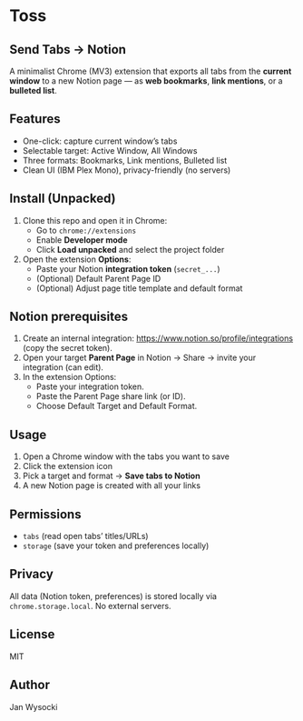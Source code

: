 # Toss
## Send Tabs → Notion

A minimalist Chrome (MV3) extension that exports all tabs from the **current window** to a new Notion page — as **web bookmarks**, **link mentions**, or a **bulleted list**.

## Features
- One-click: capture current window’s tabs
- Selectable target: Active Window, All Windows
- Three formats: Bookmarks, Link mentions, Bulleted list
- Clean UI (IBM Plex Mono), privacy-friendly (no servers)

## Install (Unpacked)
1. Clone this repo and open it in Chrome:
   - Go to `chrome://extensions`
   - Enable **Developer mode**
   - Click **Load unpacked** and select the project folder
2. Open the extension **Options**:
   - Paste your Notion **integration token** (`secret_...`)
   - (Optional) Default Parent Page ID
   - (Optional) Adjust page title template and default format

## Notion prerequisites
1) Create an internal integration: https://www.notion.so/profile/integrations (copy the secret token).
2) Open your target **Parent Page** in Notion → Share → invite your integration (can edit).
3) In the extension Options:
   - Paste your integration token.
   - Paste the Parent Page share link (or ID).
   - Choose Default Target and Default Format.

## Usage
1) Open a Chrome window with the tabs you want to save
2) Click the extension icon
3) Pick a target and format → **Save tabs to Notion**
4) A new Notion page is created with all your links

## Permissions
- `tabs` (read open tabs’ titles/URLs)
- `storage` (save your token and preferences locally)

## Privacy
All data (Notion token, preferences) is stored locally via `chrome.storage.local`. No external servers.

## License
MIT

## Author
Jan Wysocki
